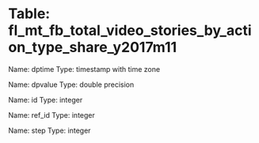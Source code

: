 Table: fl_mt_fb_total_video_stories_by_action_type_share_y2017m11
=================================================================

Name: dptime
Type: timestamp with time zone

Name: dpvalue
Type: double precision

Name: id
Type: integer

Name: ref_id
Type: integer

Name: step
Type: integer

